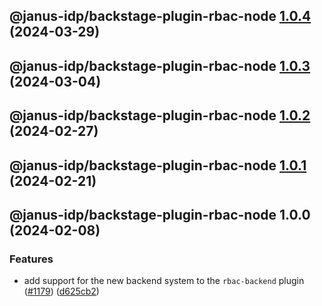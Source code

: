 ## @janus-idp/backstage-plugin-rbac-node [1.0.4](https://github.com/janus-idp/backstage-plugins/compare/@janus-idp/backstage-plugin-rbac-node@1.0.3...@janus-idp/backstage-plugin-rbac-node@1.0.4) (2024-03-29)

## @janus-idp/backstage-plugin-rbac-node [1.0.3](https://github.com/janus-idp/backstage-plugins/compare/@janus-idp/backstage-plugin-rbac-node@1.0.2...@janus-idp/backstage-plugin-rbac-node@1.0.3) (2024-03-04)

## @janus-idp/backstage-plugin-rbac-node [1.0.2](https://github.com/janus-idp/backstage-plugins/compare/@janus-idp/backstage-plugin-rbac-node@1.0.1...@janus-idp/backstage-plugin-rbac-node@1.0.2) (2024-02-27)

## @janus-idp/backstage-plugin-rbac-node [1.0.1](https://github.com/janus-idp/backstage-plugins/compare/@janus-idp/backstage-plugin-rbac-node@1.0.0...@janus-idp/backstage-plugin-rbac-node@1.0.1) (2024-02-21)

## @janus-idp/backstage-plugin-rbac-node 1.0.0 (2024-02-08)


### Features

* add support for the new backend system to the `rbac-backend` plugin ([#1179](https://github.com/janus-idp/backstage-plugins/issues/1179)) ([d625cb2](https://github.com/janus-idp/backstage-plugins/commit/d625cb2470513862027e048c70944275043ce70a))
